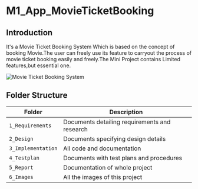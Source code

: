 # M1_App_MovieTicketBooking

## Introduction
It's a Movie Ticket Booking System Which is based on the concept of booking Movie.The user can freely use its feature to carryout the process of movie ticket booking easily and freely.The Mini Project contains Limited features,but essential one.

![Movie Ticket Booking System](https://user-images.githubusercontent.com/94288413/142977892-bee919fe-ab47-4469-8d17-3342e536740d.jpg)

## Folder Structure
Folder             | Description
-------------------| -----------------------------------------
`1_Requirements`   | Documents detailing requirements and research
`2_Design`   | Documents specifying design details
`3_Implementation` | All code and documentation
`4_Testplan`      | Documents with test plans and procedures
`5_Report`        | Documentation of whole project
`6_Images`         | All the images of this project


